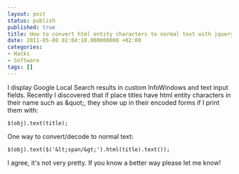 ```yaml
---
layout: post
status: publish
published: true
title: How to convert html entity characters to normal text with jquery
date: 2011-05-08 02:04:18.000000000 +02:00
categories:
- Hacks
- Software
tags: []
---
```

I display Google Local Search results in custom InfoWindows and text input fields. Recently I discovered that if place titles have html entity characters in their name such as &amp;quot;, they show up in their encoded forms if I print them with:

```
$(obj).text(title);
```

One way to convert/decode to normal text:

```
$(obj).text($('&lt;span/&gt;').html(title).text());
```

I agree, it's not very pretty. If you know a better way please let me know!
